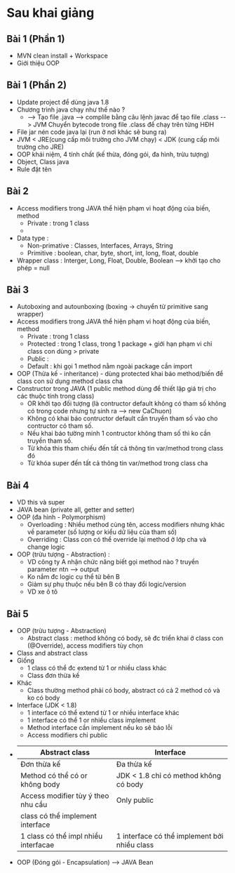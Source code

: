 # Sau khai giảng
 
## Bài 1 (Phần 1) 
- MVN clean install + Workspace
- Giới thiệu OOP
## Bài 1 (Phần 2)
- Update project để dùng java 1.8
- Chương trình java chạy như thế nào ?
  + --> Tạo file .java --> complile bằng câu lệnh javac để tạo file .class --> JVM Chuyển bytecode trong file .class để chạy trên từng HĐH
- File jar nén code java lại (run ở nơi khác sẽ bung ra)
- JVM < JRE(cung cấp môi trường cho JVM chạy) < JDK (cung cấp môi trường cho JRE)
- OOP khái niệm, 4 tính chất (kế thừa, đóng gói, đa hình, trừu tượng)
- Object, Class java
- Rule đặt tên
## Bài 2
- Access modifiers trong JAVA thể hiện phạm vi hoạt động của biến, method
  - Private : trong 1 class
  -
- Data type :
  + Non-primative : Classes, Interfaces, Arrays, String
  + Primitive : boolean, char, byte, short, int, long, float, double
- Wrapper class : Interger, Long, Float, Double, Boolean --> khởi tạo cho phép = null
## Bài 3
- Autoboxing and autounboxing (boxing -> chuyển từ primitive sang wrapper)
- Access modifiers trong JAVA thể hiện phạm vi hoạt động của biến, method
  + Private : trong 1 class
  + Protected : trong 1 class, trong 1 package + giới hạn phạm vi chỉ class con dùng > private
  + Public : 
  + Default : khi gọi 1 method nằm ngoài package cần import
- OOP (Thừa kế - inheritance) - dùng protected khai báo method/biến để class con sử dụng method class cha
- Constructor trong JAVA (1 public method dùng để thiết lập giá trị cho các thuộc tính trong class)
  + OR khởi tạo đối tượng (là contructor default không có tham số không có trong code nhưng tự sinh ra --> new CaChuon)
  + Không có khai báo contructor default cần truyền tham số vào cho contructor có tham số.
  + Nếu khai báo tường minh 1 contructor không tham số thì ko cần truyền tham số.
  + Từ khóa this tham chiếu đến tất cả thông tin var/method trong class đó
  + Từ khóa super đến tất cả thông tin var/method trong class cha
## Bài 4 
- VD this và super
- JAVA bean (private all, getter and setter)
- OOP (đa hình - Polymorphism)
  + Overloading : Nhiều method cùng tên, access modifiers nhưng khác về parameter (số lượng or kiểu dữ liệu của tham số) 
  + Overriding : Class con có thể override lại method ở lớp cha và change logic
- OOP (trừu tượng - Abstraction) : 
  + VD công ty A nhận chức năng biết gọi method nào ? truyền parameter ntn --> output
  + Ko nắm đc logic cụ thể từ bên B
  + Giảm sự phụ thuộc nếu bên B có thay đổi logic/version
  + VD xe ô tô
## Bài 5
- OOP (trừu tượng - Abstraction)
  + Abstract class : method không có body, sẽ đc triển khai ở class con (@Override), access modifiers tùy chọn
- Class and abstract class
- Giống
  + 1 class có thể đc extend từ 1 or nhiều class khác
  + Class đơn thừa kế
- Khác
  + Class thường method phải có body, abstract có cả 2 method có và ko có body
- Interface (JDK < 1.8)
  + 1 interface có thể extend từ 1 or nhiều interface khác
  + 1 interface có thể 1 or nhiều class implement
  + Method interface cần implement nếu ko sẽ báo lỗi
  + Access modifiers chỉ public
- | Abstract class      | Interface |
  | ----------- | ----------- |
  | Đơn thừa kế      | Đa thừa kế       |
  | Method có thể có or không body      | JDK < 1.8 chỉ có method không có body       |
  | Access modifier tùy ý theo nhu cầu      | Only public       |
  | class có thể implement interface      |        |
  | 1 class có thể impl nhiều interfacae   | 1 interface có thể implement bởi nhiều class        |
- OOP (Đóng gói - Encapsulation) --> JAVA Bean